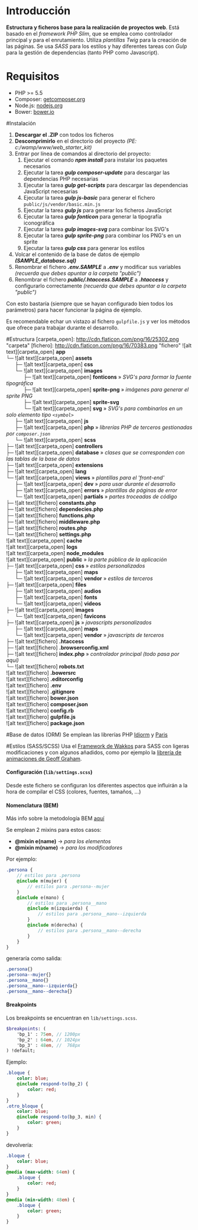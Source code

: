 # Introducción
**Estructura y ficheros base para la realización de proyectos web**.
Está basado en el *framework PHP Slim*, que se emplea como controlador principal y para el enrutamiento. Utiliza *plantillas Twig* para la creación de las páginas. Se usa *SASS* para los estilos y hay diferentes tareas con *Gulp* para la gestión de dependencias (tanto PHP como Javascript).

# Requisitos
* PHP >= 5.5
* Composer: [getcomposer.org](https://getcomposer.org/download/)
* Node.js: [nodejs.org](https://nodejs.org/en/)
* Bower: [bower.io](http://bower.io/#install-bower)

#Instalación
1. **Descargar el .ZIP** con todos los ficheros
2. **Descomprimirlo** en el directorio del proyecto *(PE: c:/wamp/www/web_starter_kit)*
3. Entrar por línea de comandos al directorio del proyecto:
	1. Ejecutar el comando ***npm install*** para instalar los paquetes necesarios
	2. Ejecutar la tarea ***gulp composer-update*** para descargar las dependencias PHP necesarias
	3. Ejecutar la tarea ***gulp get-scripts*** para descargar las dependencias JavaScript necesarias
	4. Ejecutar la tarea ***gulp js-basic*** para generar el fichero ``public/js/vendor/basic.min.js``
	5. Ejecutar la tarea ***gulp js*** para generar los ficheros JavaScript
	6. Ejecutar la tarea ***gulp fonticon*** para generar la tipografía iconográfica
	7. Ejecutar la tarea ***gulp images-svg*** para combinar los SVG's
	8. Ejecutar la tarea ***gulp sprite-png*** para combinar los PNG's en un sprite	
	9. Ejecutar la tarea ***gulp css*** para generar los estilos
4. Volcar el contenido de la base de datos de ejemplo ***(SAMPLE_database.sql)***
5. Renombrar el fichero ***.env.SAMPLE*** a ***.env*** y modificar sus variables *(recuerda que debes apuntar a la carpeta "public")*
6. Renombrar el fichero ***public/.htaccess.SAMPLE*** a ***.htaccess*** y configurarlo correctamente *(recuerda que debes apuntar a la carpeta "public")*

Con esto bastaría (siempre que se hayan configurado bien todos los parámetros) para hacer funcionar la página de ejemplo.

Es recomendable echar un vistazo al fichero ``gulpfile.js`` y ver los métodos que ofrece para trabajar durante el desarrollo.

#Estructura
[carpeta_open]: http://cdn.flaticon.com/png/16/25302.png "carpeta"
[fichero]: http://cdn.flaticon.com/png/16/70383.png "fichero"
![alt text][carpeta_open] **app**
<br>&#9492;&#9472;&nbsp;![alt text][carpeta_open] **assets**
<br>&nbsp;&nbsp;&nbsp;&nbsp;&nbsp;&nbsp;&#9500;&#9472;&nbsp;![alt text][carpeta_open] **css**
<br>&nbsp;&nbsp;&nbsp;&nbsp;&nbsp;&nbsp;&#9492;&#9472;&nbsp;![alt text][carpeta_open] **images**
<br>&nbsp;&nbsp;&nbsp;&nbsp;&nbsp;&nbsp;&nbsp;&nbsp;&nbsp;&nbsp;&nbsp;&nbsp;&#9500;&#9472;&nbsp;![alt text][carpeta_open] **fonticons** &#187; *SVG's para formar la fuente tipográfica*
<br>&nbsp;&nbsp;&nbsp;&nbsp;&nbsp;&nbsp;&nbsp;&nbsp;&nbsp;&nbsp;&nbsp;&nbsp;&#9500;&#9472;&nbsp;![alt text][carpeta_open] **sprite-png** &#187; *imágenes para generar el sprite PNG*
<br>&nbsp;&nbsp;&nbsp;&nbsp;&nbsp;&nbsp;&nbsp;&nbsp;&nbsp;&nbsp;&nbsp;&nbsp;&#9500;&#9472;&nbsp;![alt text][carpeta_open] **sprite-svg**
<br>&nbsp;&nbsp;&nbsp;&nbsp;&nbsp;&nbsp;&nbsp;&nbsp;&nbsp;&nbsp;&nbsp;&nbsp;&#9492;&#9472;&nbsp;![alt text][carpeta_open] **svg** &#187; *SVG's para combinarlos en un solo elemento tipo ``<symbol>``*
<br>&nbsp;&nbsp;&nbsp;&nbsp;&nbsp;&nbsp;&#9500;&#9472;&nbsp;![alt text][carpeta_open] **js**
<br>&nbsp;&nbsp;&nbsp;&nbsp;&nbsp;&nbsp;&#9500;&#9472;&nbsp;![alt text][carpeta_open] **php** &#187; *librerías PHP de terceros gestionadas por ``composer.json``*
<br>&nbsp;&nbsp;&nbsp;&nbsp;&nbsp;&nbsp;&#9492;&#9472;&nbsp;![alt text][carpeta_open] **scss**
<br>&#9500;&#9472;&nbsp;![alt text][carpeta_open] **controllers**
<br>&#9500;&#9472;&nbsp;![alt text][carpeta_open] **database** &#187; *clases que se corresponden con las tablas de la base de datos*
<br>&#9500;&#9472;&nbsp;![alt text][carpeta_open] **extensions**
<br>&#9500;&#9472;&nbsp;![alt text][carpeta_open] **lang**
<br>&#9492;&#9472;&nbsp;![alt text][carpeta_open] **views** &#187; *plantillas para el 'front-end'*
<br>&nbsp;&nbsp;&nbsp;&nbsp;&nbsp;&nbsp;&#9500;&#9472;&nbsp;![alt text][carpeta_open] **dev** &#187; *para usar durante el desarrollo*
<br>&nbsp;&nbsp;&nbsp;&nbsp;&nbsp;&nbsp;&#9500;&#9472;&nbsp;![alt text][carpeta_open] **errors** &#187; *plantillas de páginas de error*
<br>&nbsp;&nbsp;&nbsp;&nbsp;&nbsp;&nbsp;&#9492;&#9472;&nbsp;![alt text][carpeta_open] **partials** &#187; *partes troceadas de código*
<br>&#9500;&#9472;&nbsp;![alt text][fichero] **constants.php**
<br>&#9500;&#9472;&nbsp;![alt text][fichero] **dependecies.php**
<br>&#9500;&#9472;&nbsp;![alt text][fichero] **functions.php**
<br>&#9500;&#9472;&nbsp;![alt text][fichero] **middleware.php**
<br>&#9500;&#9472;&nbsp;![alt text][fichero] **routes.php**
<br>&#9492;&#9472;&nbsp;![alt text][fichero] **settings.php**
<br>![alt text][carpeta_open] **cache**
<br>![alt text][carpeta_open] **logs**
<br>![alt text][carpeta_open] **node_modules**
<br>![alt text][carpeta_open] **public** &#187; *la parte pública de la aplicación*
<br>&#9500;&#9472;&nbsp;![alt text][carpeta_open] **css** &#187; *estilos personalizados*
<br>&nbsp;&nbsp;&nbsp;&nbsp;&nbsp;&nbsp;&#9500;&#9472;&nbsp;![alt text][carpeta_open] **maps**
<br>&nbsp;&nbsp;&nbsp;&nbsp;&nbsp;&nbsp;&#9492;&#9472;&nbsp;![alt text][carpeta_open] **vendor** &#187; *estilos de terceros*
<br>&#9500;&#9472;&nbsp;![alt text][carpeta_open] **files**
<br>&nbsp;&nbsp;&nbsp;&nbsp;&nbsp;&nbsp;&#9500;&#9472;&nbsp;![alt text][carpeta_open] **audios**
<br>&nbsp;&nbsp;&nbsp;&nbsp;&nbsp;&nbsp;&#9500;&#9472;&nbsp;![alt text][carpeta_open] **fonts**
<br>&nbsp;&nbsp;&nbsp;&nbsp;&nbsp;&nbsp;&#9492;&#9472;&nbsp;![alt text][carpeta_open] **videos**
<br>&#9500;&#9472;&nbsp;![alt text][carpeta_open] **images**
<br>&nbsp;&nbsp;&nbsp;&nbsp;&nbsp;&nbsp;&#9492;&#9472;&nbsp;![alt text][carpeta_open] **favicons**
<br>&#9500;&#9472;&nbsp;![alt text][carpeta_open] **js** &#187; *javascripts personalizados*
<br>&nbsp;&nbsp;&nbsp;&nbsp;&nbsp;&nbsp;&#9500;&#9472;&nbsp;![alt text][carpeta_open] **maps**
<br>&nbsp;&nbsp;&nbsp;&nbsp;&nbsp;&nbsp;&#9492;&#9472;&nbsp;![alt text][carpeta_open] **vendor** &#187; *javascripts de terceros*
<br>&#9500;&#9472;&nbsp;![alt text][fichero] **.htaccess**
<br>&#9500;&#9472;&nbsp;![alt text][fichero] **.browserconfig.xml**
<br>&#9500;&#9472;&nbsp;![alt text][fichero] **index.php** &#187; *controlador principal (todo pasa por aquí)*
<br>&#9492;&#9472;&nbsp;![alt text][fichero] **robots.txt**
<br>![alt text][fichero] **.bowersrc**
<br>![alt text][fichero] **.editorconfig**
<br>![alt text][fichero] **.env**
<br>![alt text][fichero] **.gitignore**
<br>![alt text][fichero] **bower.json**
<br>![alt text][fichero] **composer.json**
<br>![alt text][fichero] **config.rb**
<br>![alt text][fichero] **gulpfile.js**
<br>![alt text][fichero] **package.json**

#Base de datos (ORM)
Se emplean las librerías PHP [Idiorm](http://idiorm.readthedocs.org/) y [Paris](http://paris.readthedocs.org/)

#Estilos (SASS/SCSS)
Usa el [Framework de Wakkos](https://github.com/Wakkos/Wakkos-CSS-Framework) para SASS con ligeras modificaciones y con algunos añadidos, como por ejemplo la [librería de animaciones de Geoff Graham](https://github.com/geoffgraham/animate.scss).

#### Configuración (``lib/settings.scss``)
Desde este fichero se configuran los diferentes aspectos que influirán a la hora de compilar el CSS (colores, fuentes, tamaños, ...)

#### Nomenclatura (BEM)
Más info sobre la metodología BEM [aquí](http://webdesign.tutsplus.com/es/articles/an-introduction-to-the-bem-methodology--cms-19403)

Se emplean 2 mixins para estos casos:
* **@mixin e(name)** &#8594; *para los elementos*
* **@mixin m(name)** &#8594; *para los modificadores*

Por ejemplo:

```sass
.persona {
	// estilos para .persona
	@include m(mujer) {
		// estilos para .persona--mujer
	}
	@include e(mano) {
		// estilos para .persona__mano
		@include m(izquierda) {
			// estilos para .persona__mano--izquierda
		}
		@include m(derecha) {
			// estilos para .persona__mano--derecha
		}
	}
}
```
generaría como salida:

```css
.persona{}
.persona--mujer{}
.persona__mano{}
.persona__mano--izquierda{}
.persona__mano--derecha{}
```

#### Breakpoints
Los breakpoints se encuentran en ``lib/settings.scss``.

```sass
$breakpoints: (
    'bp_1' : 75em, // 1200px
    'bp_2' : 64em, // 1024px
    'bp_3' : 48em, //  768px
) !default;
```

Ejemplo:

```sass
.bloque {
	color: blue;
	@include respond-to(bp_2) {
		color: red;
	}
}
.otro_bloque {
	color: blue;
	@include respond-to(bp_3, min) {
		color: green;
	}	
}
```

devolvería:

```sass
.bloque {
	color: blue;
}
@media (max-width: 64em) {
	.bloque {
		color: red;
	}
}
@media (min-width: 48em) {
	.bloque {
		color: green;
	}
}
```
